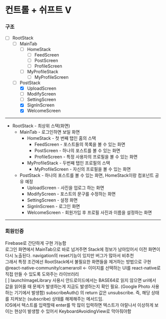 # 컨트롤 + 쉬프트 V

### 구조

- [ ] RootStack
  - [ ] MainTab
    - [ ] HomeStack
      - [ ] FeedScreen
      - [ ] PostScreen
      - [ ] ProfileScreen
    - [ ] MyProfileStack
      - [ ] MyProfileScreen
  - [ ] PostStack
    - [x] UploadScreen
    - [ ] ModifyScreen
    - [ ] SettingScreen
    - [x] SignInScreen
    - [x] WelcomeScreen

---

- RootStack - 최상위 스택(화면)
  - MainTab - 로그인하면 보일 화면
    - HomeStack - 첫 번째 탭인 홈의 스택
      - FeedScreen - 포스트들의 목록을 볼 수 있는 화면
      - PostScreen - 하나의 포스트를 볼 수 있는 화면
      - ProfileScreen - 특정 사용자의 프로필을 볼 수 있는 화면
    - MyProfileStack - 두번째 탭인 프로필의 스택
      - MyProfileScreen - 자신의 프로필을 볼 수 있는 화면
  - PostStack - 하나의 포스트를 볼 수 있는 화면, HomeStack이랑 컴포넌트 공유 예정
    - UploadScreen - 사진을 업로그 하는 화면
    - ModifyScreen - 포스트의 문구를 수정하는 화면
    - SettingScreen - 설정 화면
    - SignInScreen - 로그인 화면
    - WelcomeScreen - 회원가입 후 프로필 사진과 이름을 설정하는 화면

---

### 회원인증

Firebase로 간단하게 구현 가능함  
로그인 화면에서 MainTab으로 바로 넘겨주면 Stack에 정보가 남아있어서 이전 화면이 다시 노출된다.
navigation의 reset기능이 있지만 버그가 많아서 비추천  
그래서 특정 조건에선 RootStack에서 불필요한 화면들을 제거하는 방법으로 구현
@react-native-community/cameraroll <- 이미지를 선택하는 UI를 react-native로 직접 만들 수 있도록 도와주는 라이브러리  
[ ] launchImageLibrary 사용시 안드로이드에서는 BASE64로 읽지 않으면 uri에서 값을 읽어올 때 문제가 발생하는게 지금도 발생하는지 확인 필요. (Google Photo 사용하는 기기에서 발생함)
subscribeAuth() 의 return 값은 unsubscribe. 즉, 해당 상태를 지켜보는 (subscribe) 상태를 해제해주는 메서드임.  
IOS에서 텍스트를 입력할때 enter를 막 많이 입력하면 텍스트가 야랄나서 이상하게 보이는 현상이 발생할 수 있어서 KeyboardAvoidingView로 막아줘야함
